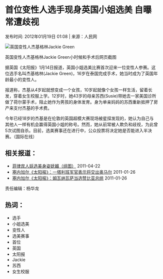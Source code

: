 # 首位变性人选手现身英国小姐选美 自曝常遭歧视

发布时间: 2012年01月19日 01:08 | 来源：人民网 

![英国变性人杰基格林Jackie Green](http://i3.cqnews.net/news/attachement/jpg/site82/2012-01-16/3344242704491499302.jpg)

英国变性人杰基格林Jackie Green小时候和手术后网页截图

据英国《太阳报》1月14日报道，英国小姐选美比赛首次迎来一位变性人参赛。这位选手名叫杰基格林(Jackie Green)，16岁在泰国完成手术，她当时成为了英国年龄最小的变性人。

报道称，杰基从4岁起就想变成一个女孩，10岁起就像个女孩一样生活，留着长发，穿着女生校服上学。12岁时，她43岁的母亲苏西(Susie)带她去一家美国诊所做了荷尔蒙手术，阻止她作为男孩的身体发育。身为单亲妈妈的苏西重新抵押了房产来支付杰基的手术费。

今年已经18岁的杰基是在伦敦的英国超模大赛现场被星探发现的，她认为自己与其他人一样有机会赢得英国小姐的称号。然而，她从前常被人欺负和歧视，为此曾5次试图自杀。目前，选美赛事还在进行中，公众投票将决定她是否能进入半决赛。（国际在线）

## 相关报道：

- [菲律宾人妖选美身姿妩媚（组图）](http://news.cntv.cn/20110422/113280_1.shtml) 2011-04-22
- [塞内加尔《太阳报》：一塔利班军官表示将交出奥马尔](http://news.cntv.cn/20110126/106768.shtml) 2011-01-26
- [塞内加尔《太阳报》：姆瓦纳瓦萨当选赞比亚总统](http://news.cntv.cn/20110126/100524.shtml) 2011-01-26

责任编辑：杨华龙

## 热词：

- 选手
- 小姐选美
- 变性人
- 选美赛事
- 首位
- 英国
- 太阳报
- Jackie
- 苏西
- 女生校服